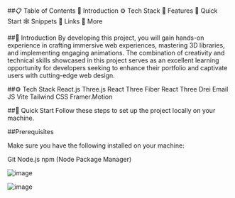 ##📋 Table of Contents
🤖 Introduction
⚙️ Tech Stack
🔋 Features
🤸 Quick Start
🕸️ Snippets
🔗 Links
🚀 More

##🤖 Introduction
By developing this project, you will gain hands-on experience in crafting immersive web experiences, mastering 3D libraries, and implementing engaging animations. The combination of creativity and technical skills showcased in this project serves as an excellent learning opportunity for developers seeking to enhance their portfolio and captivate users with cutting-edge web design.

##⚙️ Tech Stack
React.js
Three.js
React Three Fiber
React Three Drei
Email JS
Vite
Tailwind CSS
Framer.Motion

##🤸 Quick Start
Follow these steps to set up the project locally on your machine.

##Prerequisites

Make sure you have the following installed on your machine:

Git
Node.js
npm (Node Package Manager)

![image](https://github.com/RimshaWebDev/Rimsha_3d_portfolio/assets/154248668/bfe73df7-250b-485f-a11b-16fdc8f70e75)

![image](https://github.com/RimshaWebDev/Rimsha_3d_portfolio/assets/154248668/e78c953f-b831-463b-b079-45f86e7a25da)



